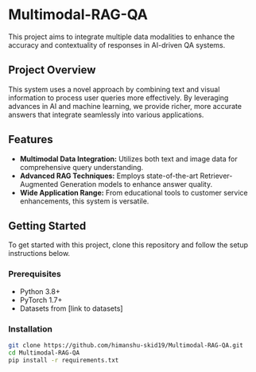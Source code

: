 # Multimodal-RAG-QA

This project aims to integrate multiple data modalities to enhance the accuracy and contextuality of responses in AI-driven QA systems.

## Project Overview
This system uses a novel approach by combining text and visual information to process user queries more effectively. By leveraging advances in AI and machine learning, we provide richer, more accurate answers that integrate seamlessly into various applications.

## Features
- **Multimodal Data Integration:** Utilizes both text and image data for comprehensive query understanding.
- **Advanced RAG Techniques:** Employs state-of-the-art Retriever-Augmented Generation models to enhance answer quality.
- **Wide Application Range:** From educational tools to customer service enhancements, this system is versatile.

## Getting Started
To get started with this project, clone this repository and follow the setup instructions below.

### Prerequisites
- Python 3.8+
- PyTorch 1.7+
- Datasets from [link to datasets]

### Installation
```bash
git clone https://github.com/himanshu-skid19/Multimodal-RAG-QA.git
cd Multimodal-RAG-QA
pip install -r requirements.txt
